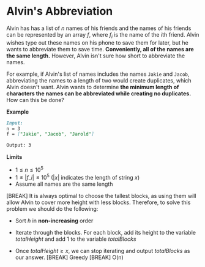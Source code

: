 # Alvin's Abbreviation
Alvin has has a list of $n$ names of his friends and the names of his friends can be represented by an array $f$, where $f_i$ is the name of the $i$th friend. Alvin wishes type out these names on his phone to save them for later, but he wants to abbreviate them to save time. **Conveniently, all of the names are the same length.** However, Alvin isn't sure how short to abbreviate the names. 

For example, if Alvin's list of names includes the names `Jakie` and `Jacob`, abbreviating the names to a length of two would create duplicates, which Alvin doesn't want. Alvin wants to determine **the minimum length of characters the names can be abbreviated while creating no duplicates.** How can this be done?

**Example**

```md
Input:
n = 3
f = ["Jakie", "Jacob", "Jarold"]

Output: 3
```

**Limits**

- $1 \le n \le 10^5$
- $1 \le |f\_i| \le 10^5$ ($|x|$ indicates the length of string $x$)
- Assume all names are the same length

[BREAK]
It is always optimal to choose the tallest blocks, as using them will allow Alvin to cover more height with less blocks.  Therefore, to solve this problem we should do the following: 

- Sort $h$ in **non-increasing** order

- Iterate through the blocks. For each block, add its height to the variable $totalHeight$ and add $1$ to the variable $totalBlocks$

- Once $totalHeight \ge x$, we can stop iterating and output $totalBlocks$ as our answer.
[BREAK]
Greedy
[BREAK]
O(n)
